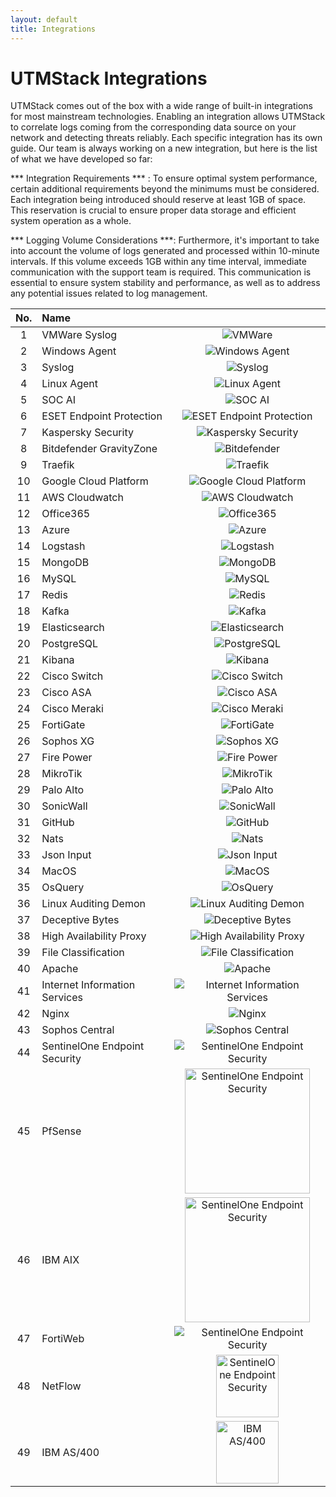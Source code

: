 ```yaml
---
layout: default
title: Integrations
---
```


<style>
.column-no {
    width: 50px;
}
</style>

# UTMStack Integrations

UTMStack comes out of the box with a wide range of built-in integrations for most mainstream technologies.
Enabling an integration allows UTMStack to correlate logs coming from the corresponding data source on your network and detecting threats reliably.
Each specific integration has its own guide.
Our team is always working on a new integration, but here is the list of what we have developed so far:

*** Integration Requirements *** : To ensure optimal system performance, certain additional requirements beyond the minimums must be considered. Each integration being introduced should reserve at least 1GB of space. This reservation is crucial to ensure proper data storage and efficient system operation as a whole.

*** Logging Volume Considerations ***: Furthermore, it's important to take into account the volume of logs generated and processed within 10-minute intervals. If this volume exceeds 1GB within any time interval, immediate communication with the support team is required. This communication is essential to ensure system stability and performance, as well as to address any potential issues related to log management.


| No. | Name                          |                                                                                                                                  |
| :-: | :---------------------------- | :------------------------------------------------------------------------------------------------------------------------------: |
|  1  | VMWare Syslog                 |                          <img title="VMWare" alt="VMWare" src="../Images/Integrations/logovmware.svg">                           |
|  2  | Windows Agent                 |                <img title="Windows Agent" alt="Windows Agent" src="../Images/Integrations/logowindowsagent.svg">                 |
|  3  | Syslog                        |                          <img title="SysLog" alt="Syslog" src="../Images/Integrations/logosyslog.svg">                           |
|  4  | Linux Agent                   |                   <img title="Linux Agent" alt="Linux Agent" src="../Images/Integrations/logolinuxagent.svg">                    |
|  5  | SOC AI                        |                           <img title="SOC AI" alt="SOC AI" src="../Images/Integrations/logosocai.svg">                           |
|  6  | ESET Endpoint Protection      |     <img title="ESET Endpoint Protection" alt="ESET Endpoint Protection" src="../Images/Integrations/logoesetendpoint.svg">      |
|  7  | Kaspersky Security            |         <img title="Kaspersky Security" alt="Kaspersky Security" src="../Images/Integrations/logokasperskysecurity.svg">         |
|  8  | Bitdefender GravityZone       |                   <img title="Bitdefender" alt="Bitdefender" src="../Images/Integrations/logobitdefender.svg">                   |
|  9  | Traefik                       |                         <img title="Traefik" alt="Traefik" src="../Images/Integrations/logotraefik.svg">                         |
| 10  | Google Cloud Platform         |         <img title="Google Cloud Platform" alt="Google Cloud Platform" src="../Images/Integrations/logogooglecloud.svg">         |
| 11  | AWS Cloudwatch                |                 <img title="AWS Cloudwatch" alt="AWS Cloudwatch" src="../Images/Integrations/logoawscloud.svg">                  |
| 12  | Office365                     |                      <img title="Office365" alt="Office365" src="../Images/Integrations/logooffice365.svg">                      |
| 13  | Azure                         |                            <img title="Azure" alt="Azure" src="../Images/Integrations/logoazure.svg">                            |
| 14  | Logstash                      |                       <img title="Logstash" alt="Logstash" src="../Images/Integrations/logologstash.svg">                        |
| 15  | MongoDB                       |                         <img title="MongoDB" alt="MongoDB" src="../Images/Integrations/logomongodb.svg">                         |
| 16  | MySQL                         |                            <img title="MySQL" alt="MySQL" src="../Images/Integrations/logomysql.svg">                            |
| 17  | Redis                         |                            <img title="Redis" alt="Redis" src="../Images/Integrations/logoredis.svg">                            |
| 18  | Kafka                         |                            <img title="Kafka" alt="Kafka" src="../Images/Integrations/logokafka.svg">                            |
| 19  | Elasticsearch                 |                <img title="Elasticsearch" alt="Elasticsearch" src="../Images/Integrations/logoelasticsearch.svg">                |
| 20  | PostgreSQL                    |                    <img title="PostgreSQL" alt="PostgreSQL" src="../Images/Integrations/logopostgresql.svg">                     |
| 21  | Kibana                        |                          <img title="Kibana" alt="Kibana" src="../Images/Integrations/logokibana.svg">                           |
| 22  | Cisco Switch                  |                     <img title="Cisco Switch" alt="Cisco Switch" src="../Images/Integrations/logocisco.svg">                     |
| 23  | Cisco ASA                     |                        <img title="Cisco ASA" alt="Cisco ASA" src="../Images/Integrations/logocisco.svg">                        |
| 24  | Cisco Meraki                  |                  <img title="Cisco Meraki" alt="Cisco Meraki" src="../Images/Integrations/logociscomeraki.svg">                  |
| 25  | FortiGate                     |                      <img title="FortiGate" alt="FortiGate" src="../Images/Integrations/logofortigate.svg">                      |
| 26  | Sophos XG                     |                       <img title="Sophos XG" alt="Sophos XG" src="../Images/Integrations/logosophos.svg">                        |
| 27  | Fire Power                    |                     <img title="Fire Power" alt="Fire Power" src="../Images/Integrations/logofirepower.svg">                     |
| 28  | MikroTik                      |                       <img title="MikroTik" alt="MikroTik" src="../Images/Integrations/logomikrotik.svg">                        |
| 29  | Palo Alto                     |                      <img title="Palo Alto" alt="Palo Alto" src="../Images/Integrations/logopaloalto.svg">                       |
| 30  | SonicWall                     |                      <img title="SonicWall" alt="SonicWall" src="../Images/Integrations/logosonicwall.svg">                      |
| 31  | GitHub                        |                          <img title="GitHub" alt="GitHub" src="../Images/Integrations/logogithub.svg">                           |
| 32  | Nats                          |                             <img title="Nats" alt="Nats" src="../Images/Integrations/logonats.svg">                              |
| 33  | Json Input                    |                       <img title="Json Input" alt="Json Input" src="../Images/Integrations/logojson.svg">                        |
| 34  | MacOS                         |                            <img title="MacOS" alt="MacOS" src="../Images/Integrations/logomacos.svg">                            |
| 35  | OsQuery                       |                         <img title="OsQuery" alt="OsQuery" src="../Images/Integrations/logoosquery.svg">                         |
| 36  | Linux Auditing Demon          |         <img title="Linux Auditing Demon" alt="Linux Auditing Demon" src="../Images/Integrations/logolinuxauditing.svg">         |
| 37  | Deceptive Bytes               |             <img title="Deceptive Bytes" alt="Deceptive Bytes" src="../Images/Integrations/logodeceptivebytes.svg">              |
| 38  | High Availability Proxy       |        <img title="High Availability Proxy" alt="High Availability Proxy" src="../Images/Integrations/logohighproxy.svg">        |
| 39  | File Classification           |       <img title="File Classification" alt="File Classification" src="../Images/Integrations/logofileclassification.svg">        |
| 40  | Apache                        |                          <img title="Apache" alt="Apache" src="../Images/Integrations/logoapache2.svg">                          |
| 41  | Internet Information Services |     <img title="Internet Information Services" alt="Internet Information Services" src="../Images/Integrations/logoiis.svg">     |
| 42  | Nginx                         |                            <img title="Nginx" alt="Nginx" src="../Images/Integrations/logonginx.svg">                            |
| 43  | Sophos Central                |               <img title="Sophos Central" alt="Sophos Central" src="../Images/Integrations/logosophoscentral.svg">               |
| 44  | SentinelOne Endpoint Security | <img title="SentinelOne Endpoint Security" alt="SentinelOne Endpoint Security" src="../Images/Integrations/logosentinelone.svg"> |
| 45  | PfSense                       | <img title="SentinelOne Endpoint Security" alt="SentinelOne Endpoint Security" src="../Images/Integrations/pfsenselogo.png" width="200" height="200">     |
| 46  | IBM AIX                       | <img title="SentinelOne Endpoint Security" alt="SentinelOne Endpoint Security" src="../Images/Integrations/IBMAIXlogo.png" width="200" height="200">  |
| 47  | FortiWeb                      | <img title="SentinelOne Endpoint Security" alt="SentinelOne Endpoint Security" src="../Images/Integrations/logofortigate.svg">   |
| 48  | NetFlow                       | <img title="SentinelOne Endpoint Security" alt="SentinelOne Endpoint Security" src="../Images/Integrations/netflowlogo.png" width="100" height="100">     |
| 49  | IBM AS/400                    | <img title="IBM AS/400" alt="IBM AS/400" src="../Images/Integrations/logoibmas400.jpg" width="100" height="100">     |


